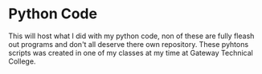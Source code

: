 # Python Code
 This will host what I did with my python code, non of these are fully fleash out programs and don't all deserve there own repository.
 These pyhtons scripts was created in one of my classes at my time at Gateway Technical College.